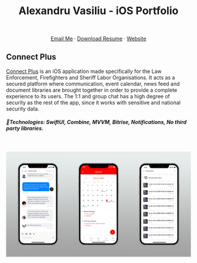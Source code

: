 <h1 align="center">
  Alexandru Vasiliu - iOS Portfolio
</h1>
<br>

<p align="center">
    <a href="mailto:alexg.vasiliu@gmail.com">Email Me</a>  · 
    <a href="https://github.com/ab492/iOS-Portfolio/blob/master/Andy%20Brown%20-%20iOS%20Developer%20-%20July%202019.pdf">Download Resume</a>  ·
    <a href="https://alexvasiliu.me/">Website</a>
</p>

## Connect Plus
[Connect Plus](https://nepservices.com/) is an iOS application made specifically for the Law Enforcement, Firefighters and Sheriff Labor Organisations. It acts as a secured platform where communication, event calendar, news feed and document libraries are brought together in order to provide a complete experience to its users. The 1:1 and group chat has a high degree of security as the rest of the app, since it works with sensitive and national security data.

##### 🔨Technologies: SwiftUI, Combine, MVVM, Bitrise, Notifications, No third party libraries.

<br>
<p align="center">
<img src="images/connect_plus.jpg" width="900" title="Connect Plus">
</p>
